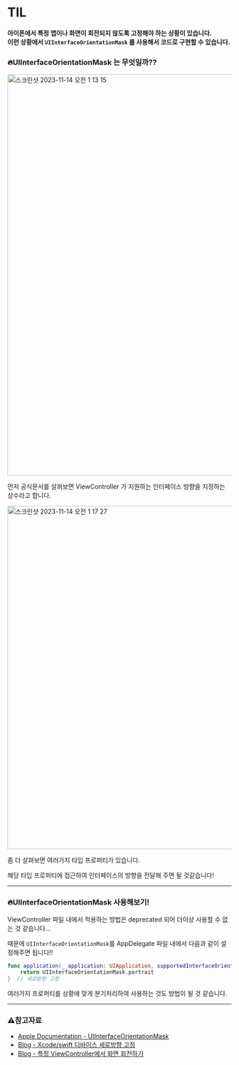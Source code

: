 # TIL
**아이폰에서 특정 앱이나 화면이 회전되지 않도록 고정해야 하는 상황이 있습니다.**  
**이런 상황에서 `UIInterfaceOrientationMask` 를 사용해서 코드로 구현할 수 있습니다.**

### 🔥UIInterfaceOrientationMask 는 무엇일까??
<img width="900" alt="스크린샷 2023-11-14 오전 1 13 15" src="https://github.com/DevWooHyeon/TodayILearn_TIL/assets/123448121/9a08d0f5-f4fe-46a6-a4a4-1a2dead10fdd">   
    
먼저 공식문서를 살펴보면 ViewController 가 지원하는 인터페이스 방향을 지정하는 상수라고 합니다.
   
<img width="770" alt="스크린샷 2023-11-14 오전 1 17 27" src="https://github.com/DevWooHyeon/TodayILearn_TIL/assets/123448121/306db04a-009f-48b6-a41d-a7ff38ae0f98">

좀 더 살펴보면 여러가지 타입 프로퍼티가 있습니다.  
    
해당 타입 프로퍼티에 접근하여 인터페이스의 방향을 전달해 주면 될 것같습니다!    

***

### 🔥UIInterfaceOrientationMask 사용해보기!
ViewController 파일 내에서 적용하는 방법은 deprecated 되어 더이상 사용할 수 없는 것 같습니다...
     
때문에 `UIInterfaceOrientationMask`를 AppDelegate 파일 내에서 다음과 같이 설정해주면 됩니다!!
    
~~~ swift
func application(_ application: UIApplication, supportedInterfaceOrientationsFor window: UIWindow?) -> UIInterfaceOrientationMask {
    return UIInterfaceOrientationMask.portrait
}  // 세로방향 고정
~~~

여러가지 프로퍼티를 상황에 맞게 분기처리하여 사용하는 것도 방법이 될 것 같습니다.    

***

### ⚠️참고자료
- [Apple Documentation - UIInterfaceOrientationMask](https://developer.apple.com/documentation/uikit/uiinterfaceorientationmask)
- [Blog - Xcode/swift 디바이스 세로방향 고정](https://declan.tistory.com/22)
- [Blog - 특정 ViewController에서 화면 회전하기](https://velog.io/@jxxnnee/Swift-%ED%8A%B9%EC%A0%95-ViewController%EC%97%90%EC%84%9C-%ED%99%94%EB%A9%B4-%ED%9A%8C%EC%A0%84%ED%95%98%EA%B8%B0)
